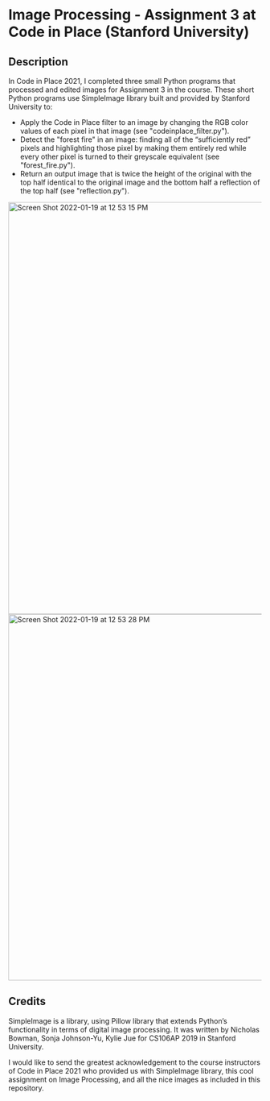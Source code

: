 # Image Processing - Assignment 3 at Code in Place (Stanford University)
## Description
In Code in Place 2021, I completed three small Python programs that processed and edited images for Assignment 3 in the course. These short Python programs use SimpleImage library built and provided by Stanford University to:
- Apply the Code in Place filter to an image by changing the RGB color values of each pixel in that image (see "codeinplace_filter.py").
- Detect the "forest fire" in an image: finding all of the “sufficiently red” pixels and highlighting those pixel by making them entirely red while every other pixel is turned to their greyscale equivalent (see "forest_fire.py").
- Return an output image that is twice the height of the original with the top half identical to the original image and the bottom half a reflection of the top half (see "reflection.py").

<img width="818" alt="Screen Shot 2022-01-19 at 12 53 15 PM" src="https://user-images.githubusercontent.com/85489205/150072343-d979cd7b-0fcd-42a4-9e84-6c9d1b3610e0.png">
<img width="727" alt="Screen Shot 2022-01-19 at 12 53 28 PM" src="https://user-images.githubusercontent.com/85489205/150072955-76c684cf-0278-4ba5-ac6f-5217c1f078d3.png">

## Credits
SimpleImage is a library, using Pillow library that extends Python’s functionality in terms of digital image processing. It was written by Nicholas Bowman, Sonja Johnson-Yu, Kylie Jue for CS106AP 2019 in Stanford University.

I would like to send the greatest acknowledgement to the course instructors of Code in Place 2021 who provided us with SimpleImage library, this cool assignment on Image Processing, and all the nice images as included in this repository.
